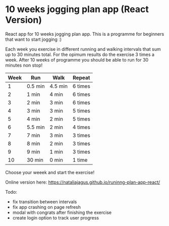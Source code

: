 # 10 weeks jogging plan app (React Version)

React app for 10 weeks jogging plan app. This is a programme for beginners that want to start jogging :)

Each week you exercise in different running and walking intervals that sum up to 30 minutes total. 
For the opimum results do the exercise 3 times a week.
After 10 weeks of programme you should be able to run for 30 minutes non stop!

Week | Run | Walk | Repeat
--- | --- | --- | ---
1 | 0.5 min| 4.5 min | 6 times
2 | 1 min| 4 min | 6 times
3 | 2 min| 3 min | 6 times
4 | 3 min| 3 min | 5 times
5 | 4 min| 2 min | 5 times
6 | 5.5 min| 2 min | 4 times
7 | 7 min| 3 min | 3 times
8 | 8 min| 2 min | 3 times
9 | 9 min| 1 min | 3 times
10 | 30 min| 0 min | 1 time


Choose your weeek and start the exercise!

Online version here: https://nataliajagus.github.io/runinng-plan-app-react/

Todo:
* fix transition between intervals
* fix app crashing on page refresh
* modal with congrats after finishing the exercise
* create login option to track user progress
